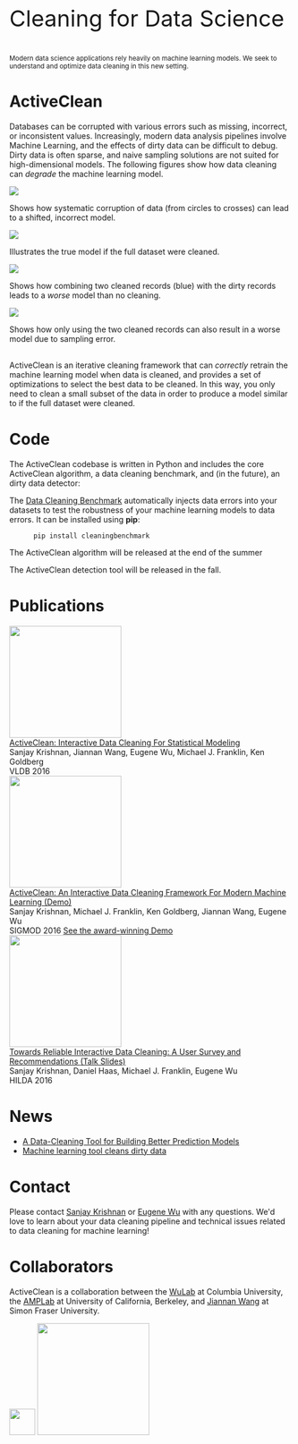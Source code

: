 

<p class="header" style="font-size: 30pt">
Cleaning for Data Science
</p>
<p class="header">
<small>Modern data science applications rely heavily on machine learning models.   We seek to understand and optimize data cleaning in this new setting.</small>
</p>



# ActiveClean <a name="activeclean"></a>

Databases can be corrupted with various errors such as missing, incorrect,
or inconsistent values. Increasingly, modern data analysis
pipelines involve Machine Learning, and the effects of dirty data
can be difficult to debug. Dirty data is often sparse, and naive sampling
solutions are not suited for high-dimensional models. 
The following figures show how data cleaning can _degrade_ the machine learning model.  


<div>
  <div class="subfig">
    <img src="./images/activeclean/fig1.png"></img>
    <p>
      Shows how systematic corruption of data (from circles to crosses) can lead to a shifted, incorrect model.  
    </p>
  </div>
  <div class="subfig">
    <img src="./images/activeclean/fig2.png"></img>
    <p>
      Illustrates the true model if the full dataset were cleaned.
    </p>
  </div>
  <div class="subfig">
    <img src="./images/activeclean/fig3.png"></img>
    <p>
      Shows how combining two cleaned records (blue) with the dirty records leads to a <i>worse</i> model than no cleaning.
    </p>
  </div>
  <div class="subfig">
    <img src="./images/activeclean/fig4.png"></img>
    <p>
      Shows how only using the two cleaned records can also result in a worse model due to sampling error.
    </p>
  </div>
  <div style="clear:both; height: 2px;"></div>
</div>




ActiveClean is an iterative cleaning framework that can *correctly* retrain the machine learning model 
when data is cleaned, and provides a set of optimizations to select the best data to be cleaned.
In this way, you only need to clean a small subset of the data in order to produce a model similar
to if the full dataset were cleaned.


# Code

The ActiveClean codebase is written in Python and includes the core ActiveClean algorithm, a data cleaning
benchmark, and (in the future), an dirty data detector:

The [Data Cleaning Benchmark](https://github.com/sjyk/datacleaning-benchmark) automatically injects data errors into your datasets to test the robustness
of your machine learning models to data errors.  It can be installed using **pip**:

          pip install cleaningbenchmark


The ActiveClean algorithm will be released at the end of the summer

The ActiveClean detection tool will be released in the fall.


# Publications

<div class="section" id="publications">

<div class="item">
  <div class="screenshot"><img src="./images/previews/preview_activeclean-vldb16.png" width=200/></div>
  <div class="text">
    <div class="title">
      <a href="./files/activeclean-vldb16.pdf">
        ActiveClean: Interactive Data Cleaning For Statistical Modeling
      </a>
    </div>
    <div class="authors">Sanjay Krishnan, Jiannan Wang, Eugene Wu, Michael J. Franklin, Ken Goldberg</div>
    <div class="links">
      <span class="conf">VLDB 2016</span>
    </div>
  </div>
  <div style="clear: both"></div>
</div>

<div class="item">
  <div class="screenshot"><img src="./images/previews/preview_activeclean-sigmod16demo.png" width=200/></div>
  <div class="text">
    <div class="title">
      <a href="./files/activeclean-sigmod16demo.pdf">
        ActiveClean: An Interactive Data Cleaning 
        Framework For Modern Machine Learning (Demo)
      </a>
    </div>
    <div class="authors">Sanjay Krishnan, Michael J. Franklin, Ken Goldberg, Jiannan Wang, Eugene Wu</div>
    <div class="links">
      <span class="conf">SIGMOD 2016</span>
      <span><a class="button" href="http://automation.berkeley.edu/activecleandemo">See the award-winning Demo</a>
      </span>
    </div>
  </div>
  <div style="clear: both"></div>
</div>

<div class="item">
  <div class="screenshot"><img src="./images/previews/preview_cleaning-hilda16.png" width=200/></div>
  <div class="text">
    <div class="title">
      <a href="./files/cleaning-hilda16.pdf">
        Towards Reliable Interactive Data Cleaning: A User Survey and Recommendations
      </a>
      <a href="./files/papers/hilda-2016.pdf">
        (Talk Slides)
      </a>
    </div>
    <div class="authors">Sanjay Krishnan, Daniel Haas, Michael J. Franklin, Eugene Wu</div>
    <div class="links">
      <span class="conf">HILDA 2016</span>
    </div>
  </div>
  <div style="clear: both"></div>
</div>




</div><!-- /publications -->


# News

* [A Data-Cleaning Tool for Building Better Prediction Models](http://datascience.columbia.edu/data-cleaning-tool-building-better-prediction-models)
* [Machine learning tool cleans dirty data](https://gcn.com/articles/2016/10/19/activeclean-big-data.aspx)

# Contact

Please contact [Sanjay Krishnan](https://www.ocf.berkeley.edu/~sanjayk/) or [Eugene Wu](https://www.eugenewu.net) with any questions.  We'd love to learn about your data cleaning pipeline and technical issues related to data cleaning for machine learning!

# Collaborators

ActiveClean is a collaboration between the [WuLab](http://eugenewu.net/lab.html) at Columbia University, the [AMPLab](https://amplab.cs.berkeley.edu) at University of California, Berkeley, and [Jiannan Wang](https://www.sfu.ca/computing/people/faculty/jiannanwang.html) at Simon Fraser University.

<a href="http://eugenewu.net"><img src="./images/cudbg.png" height=46.3 id=""/></a>
<a href="http://amplab.cs.berkeley.edu"><img src="https://amplab.cs.berkeley.edu/wp-content/themes/amp/assets/images/amplab_logo.png" width=200></img></a>





<script>
  (function(i,s,o,g,r,a,m){i['GoogleAnalyticsObject']=r;i[r]=i[r]||function(){
  (i[r].q=i[r].q||[]).push(arguments)},i[r].l=1*new Date();a=s.createElement(o),
  m=s.getElementsByTagName(o)[0];a.async=1;a.src=g;m.parentNode.insertBefore(a,m)
  })(window,document,'script','https://www.google-analytics.com/analytics.js','ga');

  ga('create', 'UA-83445039-1', 'auto');
  ga('send', 'pageview');

</script>
